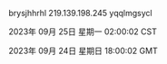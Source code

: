 brysjhhrhl 219.139.198.245 yqqlmgsycl

2023年 09月 25日 星期一 02:00:02 CST

2023年 09月 24日 星期日 18:00:02 GMT
